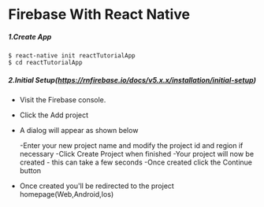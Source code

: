 # Firebase With React Native


##### 1.Create App
       
	$ react-native init reactTutorialApp
	$ cd reactTutorialApp

##### 2.Initial Setup(https://rnfirebase.io/docs/v5.x.x/installation/initial-setup)
     
  - Visit the Firebase console.
  - Click the Add project 
  - A dialog will appear as shown below

    -Enter your new project name and modify the project id and region if necessary
		-Click Create Project when finished
		-Your project will now be created - this can take a few seconds
		-Once created click the Continue button

  - Once created you'll be redirected to the project homepage(Web,Android,Ios)
        
